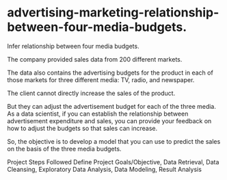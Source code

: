 # advertising-marketing-relationship-between-four-media-budgets.
Infer relationship between four media budgets.

The company provided sales data from 200 different markets.

The data also contains the advertising budgets for the product in each of those markets for three different media: TV, radio, and newspaper.

The client cannot directly increase the sales of the product.

But they can adjust the advertisement budget for each of the three media. As a data scientist, if you can establish the relationship between advertisement expenditure and sales, you can provide your feedback on how to adjust the budgets so that sales can increase.

So, the objective is to develop a model that you can use to predict the sales on the basis of the three media budgets.

Project Steps Followed
Define Project Goals/Objective,
 Data Retrieval,
 Data Cleansing,
 Exploratory Data Analysis,
 Data Modeling,
 Result Analysis

